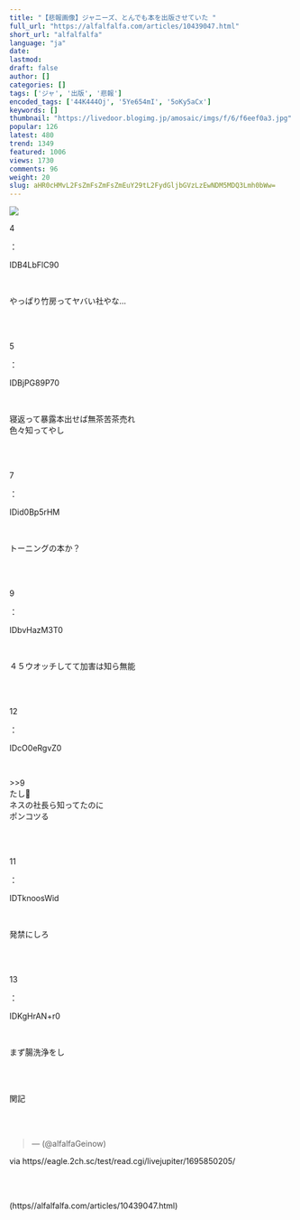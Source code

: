 ```yaml
---
title: "【悲報画像】ジャニーズ、とんでも本を出版させていた "
full_url: "https://alfalfalfa.com/articles/10439047.html"
short_url: "alfalfalfa"
language: "ja"
date: 
lastmod: 
draft: false
author: []
categories: []
tags: ['ジャ', '出版', '悲報']
encoded_tags: ['44K444Oj', '5Ye654mI', '5oKy5aCx']
keywords: []
thumbnail: "https://livedoor.blogimg.jp/amosaic/imgs/f/6/f6eef0a3.jpg"
popular: 126
latest: 480
trend: 1349
featured: 1006
views: 1730
comments: 96
weight: 20
slug: aHR0cHMvL2FsZmFsZmFsZmEuY29tL2FydGljbGVzLzEwNDM5MDQ3Lmh0bWw=
---
```


![](https://livedoor.blogimg.jp/amosaic/imgs/f/6/f6eef0a3.jpg)

<div><p class='res_info'><p class='res_num'>4</p>：<p class='res_name'></p><p class='res_matome'><p class='res_id'>IDB4LbFlC90</p></p></p><br> <p class='res_body'>やっぱり竹房ってヤバい社やな…</p><br> <br> <p class='res_info'><p class='res_num'>5</p>：<p class='res_name'></p><p class='res_matome'><p class='res_id'>IDBjPG89P70</p></p></p><br> <p class='res_body'>寝返って暴露本出せば無茶苦茶売れ<br> 色々知ってやし</p><br> <br> <p class='res_info'><p class='res_num'>7</p>：<p class='res_name'></p><p class='res_matome'><p class='res_id'>IDid0Bp5rHM</p></p></p><br> <p class='res_body'>トーニングの本か？</p><br> <br> <p class='res_info'><p class='res_num'>9</p>：<p class='res_name'></p><p class='res_matome'><p class='res_id'>IDbvHazM3T0</p></p></p><br> <p class='res_body_r1'>４５ウオッチしてて加害は知ら無能</p><br> <br> <p class='res_info'><p class='res_num'>12</p>：<p class='res_name'></p><p class='res_matome'><p class='res_id'>IDcO0eRgvZ0</p></p></p><br> <p class='res_body_r2'>>>9<br> たし🦀<br> ネスの社長ら知ってたのに<br> ポンコツる</p><br> <br> <p class='res_info'><p class='res_num'>11</p>：<p class='res_name'></p><p class='res_matome'><p class='res_id'>IDTknoosWid</p></p></p><br> <p class='res_body'>発禁にしろ</p><br> <br> <p class='res_info'><p class='res_num'>13</p>：<p class='res_name'></p><p class='res_matome'><p class='res_id'>IDKgHrAN+r0</p></p></p><br> <p class='res_body'>まず腸洗浄をし</p><br> <br> <p id='related-title'>関記</p><br> <br> <p class='in_ads'></p><blockquote class='twitter-tweet'><p lang='und' dir='ltr'></p> — (@alfalfaGeinow) <a href='https//twitter.com/alfalfaGeinow/status/1707297094497898618/'></a></blockquote><p class='via'>via https//eagle.2ch.sc/test/read.cgi/livejupiter/1695850205/</p><br> <br> </div>

(https//alfalfalfa.com/articles/10439047.html)
